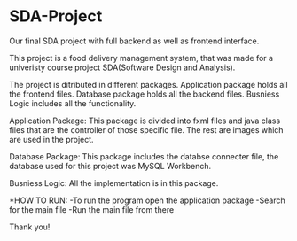 # SDA-Project
Our final SDA project with full backend as well as frontend interface. 

This project is a food delivery management system, that was made for a univeristy course project SDA(Software Design and Analysis).

The project is ditributed in different packages. 
Application package holds all the frontend files.
Database package holds all the backend files.
Busniess Logic includes all the functionality.

Application Package:
  This package is divided into fxml files and java class files that are the controller of those specific file.
  The rest are images which are used in the project. 
  
 Database Package:
  This package includes the databse connecter file, the database used for this project was MySQL Workbench.
  
 Busniess Logic:
  All the implementation is in this package.
  
 *HOW TO RUN:
      -To run the program open the application package
      -Search for the main file
      -Run the main file from there
      
Thank you!
